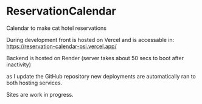 # ReservationCalendar
Calendar to make cat hotel reservations

During development front is hosted on Vercel and is accessable in: https://reservation-calendar-psi.vercel.app/

Backend is hosted on Render 
(server takes about 50 secs to boot after inactivity)

as I update the GitHub repository new deployments are automatically ran to both hosting services.

Sites are work in progress.
